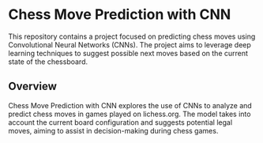 # Chess Move Prediction with CNN

This repository contains a project focused on predicting chess moves using Convolutional Neural Networks (CNNs). The project aims to leverage deep learning techniques to suggest possible next moves based on the current state of the chessboard.

## Overview

Chess Move Prediction with CNN explores the use of CNNs to analyze and predict chess moves in games played on lichess.org. The model takes into account the current board configuration and suggests potential legal moves, aiming to assist in decision-making during chess games.
